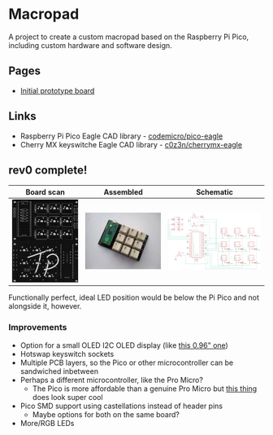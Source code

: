 # Macropad

A project to create a custom macropad based on the Raspberry Pi Pico, including custom hardware and software design.

## Pages

* [Initial prototype board](https://github.com/codemicro/macropad/blob/master/.github/initialPrototype.md)

## Links

* Raspberry Pi Pico Eagle CAD library - [codemicro/pico-eagle](https://github.com/codemicro/pico-eagle)
* Cherry MX keyswitche Eagle CAD library - [c0z3n/cherrymx-eagle](https://github.com/c0z3n/cherrymx-eagle)

## rev0 complete!

| **Board scan**                                               | **Assembled**                                                | **Schematic**                                                |
| ------------------------------------------------------------ | ------------------------------------------------------------ | ------------------------------------------------------------ |
| ![rev0 board scan](https://raw.githubusercontent.com/codemicro/macropad/master/.github/images/rev0scan.jpg) | ![rev0 assembled](https://raw.githubusercontent.com/codemicro/macropad/master/.github/images/rev0.png) | ![rev0 schematic](https://raw.githubusercontent.com/codemicro/macropad/master/.github/images/rev0schem.png) |

Functionally perfect, ideal LED position would be below the Pi Pico and not alongside it, however.

### Improvements

* Option for a small OLED I2C OLED display (like [this 0.96" one](https://www.amazon.co.uk/MakerHawk-Display-Module-128X64-Arduino/dp/B0777HHQDT/ref=sr_1_5?crid=BC8NAEW87Q8G&dchild=1&keywords=0.96+oled&qid=1613933637&sprefix=0.96%2Caps%2C174&sr=8-5))
* Hotswap keyswitch sockets
* Multiple PCB layers, so the Pico or other microcontroller can be sandwiched inbetween
* Perhaps a different microcontroller, like the Pro Micro?
  * The Pico is more affordable than a genuine Pro Micro but [this thing](https://www.sparkfun.com/products/15795) does look super cool
* Pico SMD support using castellations instead of header pins
  * Maybe options for both on the same board?
* More/RGB LEDs

